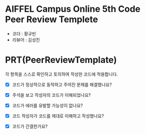
# AIFFEL Campus Online 5th Code Peer Review Templete
- 코더 : 황규빈
- 리뷰어 : 김성진


# PRT(PeerReviewTemplate) 
각 항목을 스스로 확인하고 토의하여 작성한 코드에 적용합니다.

- [X] 코드가 정상적으로 동작하고 주어진 문제를 해결했나요?


- [X] 주석을 보고 작성자의 코드가 이해되었나요?

  
- [X] 코드가 에러를 유발할 가능성이 없나요?
 

- [X] 코드 작성자가 코드를 제대로 이해하고 작성했나요?


- [X] 코드가 간결한가요?
